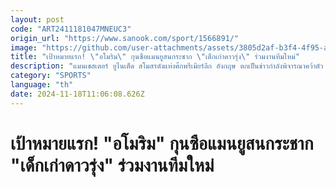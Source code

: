```yaml
---
layout: post
code: "ART2411181047MNEUC3"
origin_url: "https://www.sanook.com/sport/1566891/"
image: "https://github.com/user-attachments/assets/3805d2af-b3f4-4f95-a5af-64066144623d"
title: "เป้าหมายแรก! \"อโมริม\" กุนซือแมนยูสนกระชาก \"เด็กเก่าดาวรุ่ง\" ร่วมงานทีมใหม่"
description: "แมนเชสเตอร์ ยูไนเต็ด สโมสรดังแห่งศึกพรีเมียร์ลีก อังกฤษ ตกเป็นข่าวกำลังพิจารณาคว้าตัว โจวานี่ เควนด้า ปีกดาวรุ่งของ สปอร์ติ้ง ลิสบอน มาร่วมทีม"
category: "SPORTS"
language: "th"
date: 2024-11-18T11:06:08.626Z
---
```


# เป้าหมายแรก! "อโมริม" กุนซือแมนยูสนกระชาก "เด็กเก่าดาวรุ่ง" ร่วมงานทีมใหม่